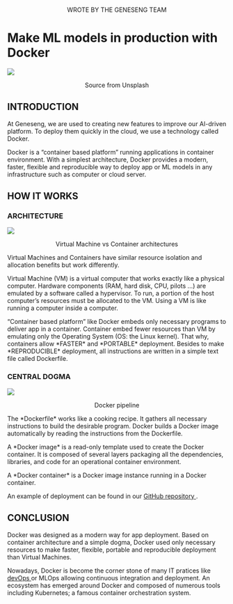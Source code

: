 
<!-- README.md is generated from README.Rmd. Please edit that file -->

<br>

<p align="center" color="#64677F">
WROTE BY THE GENESENG TEAM
</p>

# Make ML models in production with Docker

<a href=#><img src='https://geneseng.com/wp-content/uploads/2022/08/container.jpg'></a>

<p align="center" color="#64677F">
Source from Unsplash
</p>

## INTRODUCTION

<p color="#64677F">
At Geneseng, we are used to creating new features to improve our
AI-driven platform. To deploy them quickly in the cloud, we use a
technology called Docker.
</p>
<p color="#64677F">
Docker is a “container based platform” running applications in container
environment. With a simplest architecture, Docker provides a modern,
faster, flexible and reproducible way to deploy app or ML models in any
infrastructure such as computer or cloud server.
</p>

## HOW IT WORKS

### ARCHITECTURE

<a href=#><img src='https://geneseng.com/wp-content/uploads/2022/08/virtual_machines_vs_containers.jpg'></a>

<p align="center" color="#64677F">
Virtual Machine vs Container architectures
</p>
<p color="#64677F">
Virtual Machines and Containers have similar resource isolation and
allocation benefits but work differently.
</p>
<p color="#64677F">
Virtual Machine (VM) is a virtual computer that works exactly like a
physical computer. Hardware components (RAM, hard disk, CPU, pilots …)
are emulated by a software called a hypervisor. To run, a portion of the
host computer’s resources must be allocated to the VM. Using a VM is
like running a computer inside a computer.
</p>
<p color="#64677F">
“Container based platform” like Docker embeds only necessary programs to
deliver app in a container. Container embed fewer resources than VM by
emulating only the Operating System (OS: the Linux kernel). That why,
containers allow *FASTER* and *PORTABLE* deployment. Besides to make
*REPRODUCIBLE* deployment, all instructions are written in a simple text
file called Dockerfile.
</p>

### CENTRAL DOGMA

<a href=#><img src='https://geneseng.com/wp-content/uploads/2022/08/pipeline_docker.png'></a>

<p align="center" color="#64677F">
Docker pipeline
</p>
<p color="#64677F">
The *Dockerfile* works like a cooking recipe. It gathers all necessary
instructions to build the desirable program. Docker builds a Docker
image automatically by reading the instructions from the Dockerfile.
</p>
<p color="#64677F">
A *Docker image* is a read-only template used to create the Docker
container. It is composed of several layers packaging all the
dependencies, libraries, and code for an operational container
environment.
</p>
<p color="#64677F">
A *Docker container* is a Docker image instance running in a Docker
container.
</p>
<p color="#64677F">
An example of deployment can be found in our
<a href= "https://github.com/Geneseng/genesengBlog/inst/Make_ML_models_in_production_with_Docker/Supp">
GitHub repository </a>.
</p>

## CONCLUSION

<p color="#64677F">
Docker was designed as a modern way for app deployment. Based on
container architecture and a simple dogma, Docker used only necessary
resources to make faster, flexible, portable and reproducible deployment
than Virtual Machines.
</p>
<p color="#64677F">
Nowadays, Docker is become the corner stone of many IT pratices like
<a href = "https://geneseng.com/introduction_to_devops_methodology/">
devOps </a> or MLOps allowing continuous integration and deployment. An
ecosystem has emerged around Docker and composed of numerous tools
including Kubernetes; a famous container orchestration system.
</p>
